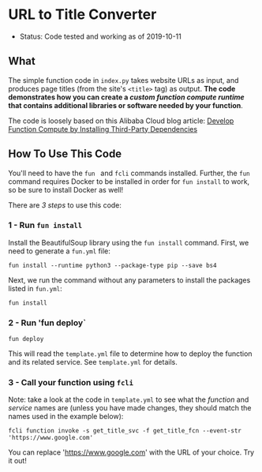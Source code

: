 # URL to Title Converter

- Status: Code tested and working as of 2019-10-11

## What

The simple function code in `index.py` takes website URLs as input, and produces page titles (from the site's `<title>` tag) as output. **The code demonstrates how you can create a *custom function compute runtime* that contains additional libraries or software needed by your function**.

The code is loosely based on this Alibaba Cloud blog article: [Develop Function Compute by Installing Third-Party Dependencies
](https://www.alibabacloud.com/blog/develop-function-compute-by-installing-third-party-dependencies_595253)

## How To Use This Code

You'll need to have the `fun ` and `fcli` commands installed. Further, the `fun` command requires Docker to be installed in order for `fun install` to work, so be sure to install Docker as well!
 
There are *3 steps* to use this code:

### 1 - Run `fun install`

Install the BeautifulSoup library using the `fun install` command. First, we need to generate a `fun.yml` file:

```
fun install --runtime python3 --package-type pip --save bs4
```

Next, we run the command without any parameters to install the packages listed in `fun.yml`:

```
fun install
```

### 2 - Run 'fun deploy`

```
fun deploy
```

This will read the `template.yml` file to determine how to deploy the function and its related service. See `template.yml` for details.

### 3 - Call your function using `fcli`

Note: take a look at the code in `template.yml` to see what the *function* and *service* names are (unless you have made changes, they should match the names used in the example below):

```
fcli function invoke -s get_title_svc -f get_title_fcn --event-str 'https://www.google.com'
```

You can replace 'https://www.google.com' with the URL of your choice. Try it out!
